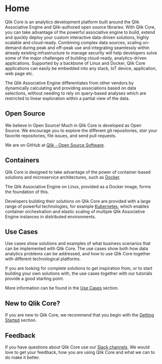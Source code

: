 # Home

Qlik Core is an analytics development platform built around the Qlik Associative Engine and Qlik-authored open source
libraries. With Qlik Core, you can take advantage of the powerful associative engine to build, extend and quickly deploy
your custom interactive data-driven solutions, highly scalable and cloud-ready. Combining complex data sources, scaling
on-demand during peak and off-peak use and integrating seamlessly within already existing infrastructure to manage security
will help developers solve some of the major challenges of building cloud-ready, analytics-driven applications. Supported
by a backbone of Linux and Docker, Qlik Core applications can easily be embedded into any stack, IoT device, application,
web page etc.

The Qlik Associative Engine differentiates from other vendors by dynamically calculating and providing associations
based on data selections, without needing to rely on query-based analyses which are restricted to linear exploration
within a partial view of the data.

## Open Source

We believe in Open Source! Much in Qlik Core is developed as Open Source.
We encourage you to explore the different git repositories, _star_ your favorite repositories, file issues, and send
pull requests.

We are on GitHub at [Qlik - Open Source Software](https://github.com/qlik-oss/).

## Containers

Qlik Core is designed to take advantage of the power of container-based solutions and microservice architectures, such as
[Docker](https://docker.com).

The Qlik Associative Engine on Linux, provided as a Docker image, forms the foundation of this.

Developers building their solutions on Qlik Core are provided with a large range of powerful technologies, for example
[Kubernetes](https://kubernetes.io), which enables container orchestration and elastic scaling of multiple Qlik
Associative Engine instances in distributed environments.

## Use Cases

Use cases show solutions and examples of what business scenarios that can be implemented with Qlik Core. The use cases
show both how data analytics problems can be addressed, and how to use Qlik Core together with different technological
platforms.

If you are looking for complete solutions to get inspiration from, or to start building your own solutions with, the use
cases together with our tutorials provide a good starting point.

More information can be found in the [Use Cases](./use-cases.md) section.

## New to Qlik Core?

If you are new to Qlik Core, we recommend that you begin with the [Getting Started](./get-started.md) section.

## Feedback

If you have questions about Qlik Core use our [Slack channels](https://qlikbranch-slack-invite.herokuapp.com/).
We would love to get your feedback, how you are using Qlik Core and what we can to do make it better.
